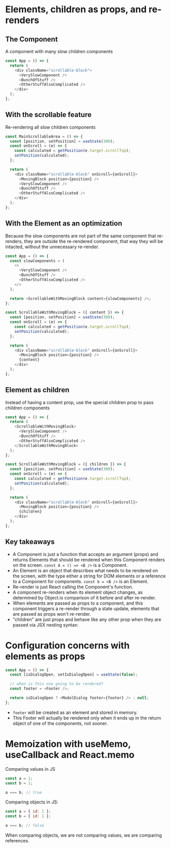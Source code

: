 # Elements, children as props, and re-renders

## The Component

A component with many slow children components

```js
const App = () => {
  return (
    <div className="scrollable-block">
      <VerySlowComponent />
      <BunchOfStuff />
      <OtherStuffAlsoComplicated />
    </div>
  );
};
```

## With the scrollable feature

Re-rendering all slow children components

```js
const MainScrollableArea = () => {
  const [position, setPosition] = useState(300);
  const onScroll = (e) => {
    const calculated = getPosition(e.target.scrollTop);
    setPosition(calculated);
  };

  return (
    <div className="scrollable-block" onScroll={onScroll}>
      <MovingBlock position={position} />
      <VerySlowComponent />
      <BunchOfStuff />
      <OtherStuffAlsoComplicated />
    </div>
  );
};
```

## With the Element as an optimization

Because the slow components are not part of the same component that re-renders, they are outside the re-rendered component, that way they will be intacted, without the unnecessary re-render.

```js
const App = () => {
  const slowComponents = (
    <>
      <VerySlowComponent />
      <BunchOfStuff />
      <OtherStuffAlsoComplicated />
    </>
  );

  return <ScrollableWithMovingBlock content={slowComponents} />;
};
```

```js
const ScrollableWithMovingBlock = ({ content }) => {
  const [position, setPosition] = useState(300);
  const onScroll = (e) => {
    const calculated = getPosition(e.target.scrollTop);
    setPosition(calculated);
  };

  return (
    <div className="scrollable-block" onScroll={onScroll}>
      <MovingBlock position={position} />
      {content}
    </div>
  );
};
```

## Element as children

Instead of having a content prop, use the special children prop to pass children components

```js
const App = () => {
  return (
    <ScrollableWithMovingBlock>
      <VerySlowComponent />
      <BunchOfStuff />
      <OtherStuffAlsoComplicated />
    </ScrollableWithMovingBlock>
  );
};
```

```js
const ScrollableWithMovingBlock = ({ children }) => {
  const [position, setPosition] = useState(300);
  const onScroll = (e) => {
    const calculated = getPosition(e.target.scrollTop);
    setPosition(calculated);
  };

  return (
    <div className="scrollable-block" onScroll={onScroll}>
      <MovingBlock position={position} />
      {children}
    </div>
  );
};
```

## Key takeaways

- A Component is just a function that accepts an argument (props) and returns Elements that should be rendered when this Component renders on the screen. `const A = () => <B />` is a Component.
- An Element is an object that describes what needs to be rendered on the screen, with the type either a string for DOM elements or a reference to a Component for components. `const b = <B />` is an Element.
- Re-render is just React calling the Component's function.
- A component re-renders when its element object changes, as determined by Object.is comparison of it before and after re-render.
- When elements are passed as props to a component, and this component triggers a re-render through a state update, elements that are passed as props won't re-render.
- "children" are just props and behave like any other prop when they are passed via JSX nesting syntax:

# Configuration concerns with elements as props

```js
const App = () => {
  const [isDialogOpen, setIsDialogOpen] = useState(false);

  // when is this one going to be rendered?
  const footer = <Footer />;

  return isDialogOpen ? <ModalDialog footer={footer} /> : null;
};
```

- `footer` will be created as an element and stored in memory.
- This Footer will actually be rendered only when it ends up in the return object of one of the components, not sooner.

# Memoization with useMemo, useCallback and React.memo

Comparing values in JS

```js
const a = 1;
const b = 1;

a === b; // true
```

Comparing objects in JS:

```js
const a = { id: 1 };
const b = { id: 1 };

a === b; // false
```

When comparing objects, we are not comparing values, we are comparing references.
